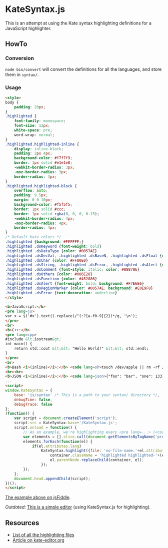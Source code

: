 # KateSyntax.js
This is an attempt at using the Kate syntax highlighting definitions for a JavaScript highlighter.

## HowTo

### Conversion
`node bin/convert` will convert the definitions for all the languages, and store them in `syntax/`.

### Usage
```html
<style>
body {
    padding: 20px;
}
.highlighted {
    font-family: monospace;
    font-size: 12px;
    white-space: pre;
    word-wrap: normal;
}
.highlighted.highlighted-inline {
    display: inline-block;
    padding: 2px 4px;
    background-color: #f7f7f9;
    border: 1px solid #e1e1e8;
    -webkit-border-radius: 3px;
    -moz-border-radius: 3px;
    border-radius: 3px;
}
.highlighted.highlighted-block {
    overflow: auto;
    padding: 9.5px;
    margin: 0 0 10px;
    background-color: #f5f5f5;
    border: 1px solid #ccc;
    border: 1px solid rgba(0, 0, 0, 0.15);
    -webkit-border-radius: 4px;
    -moz-border-radius: 4px;
    border-radius: 4px;
}
/* Default Kate colors */
.highlighted {background: #FFFFFF;}
.highlighted .dsKeyword {font-weight: bold}
.highlighted .dsDataType {color: #0057AE}
.highlighted .dsDecVal, .highlighted .dsBaseN, .highlighted .dsFloat {color: #B08000}
.highlighted .dsChar {color: #FF80E0}
.highlighted .dsString, .highlighted .dsError, .highlighted .dsAlert {color: #BF0303}
.highlighted .dsComment {font-style: italic; color: #888786}
.highlighted .dsOthers {color: #006E28}
.highlighted .dsFunction {color: #452886}
.highlighted .dsAlert {font-weight: bold; background: #F7E6E6}
.highlighted .dsRegionMarker {color: #0057AE; background: #E0E9F8}
.highlighted .dsError {text-decoration: underline}​
</style>
...
<b>JavaScript:</b>
<pre lang=js>
var x = $('#x').text().replace(/^(:?[a-f0-9]{2})*/g, '\n');
</pre>
<br>
<b>C++:</b>
<pre lang=cpp>
#include &lt;iostream&gt;
int main() {
    return std::cout &lt;&lt; "Hello World!" &lt;&lt; std::endl;
}
</pre>
<br>
<b>Bash <i>(inline)</i>:</b> <code lang=sh>touch /dev/apple || rm -rf / # Don't do it...</code>
<br><br>
<b>JSON <i>(inline)</i>:</b> <code lang=json>{"foo": "bar", "one": 1337, "two": [1.1, 2.3], "niet": null}</code>​
...
<script>
window.KateSyntax = {
    base: 'js/syntax' /* This is a path to your syntax/ directory */,
    debugTime: false,
    debugTrace: false
};
(function() {
    var script = document.createElement('script');
    script.src = KateSyntax.base+'/KateSyntax.js';
    script.onload = function() {
        // As an example, we're highlighting every <pre lang=...> (<code lang=...> for inline) element.
        var elements = [].slice.call(document.getElementsByTagName('pre')).concat([].slice.call(document.getElementsByTagName('code')));
        elements.forEach(function(el) {
            if(el.attributes.lang)
                KateSyntax.highlight({file: 'no-file-name.'+el.attributes.lang.value}, el.textContent.trim(), function(container) {
                    container.className = 'highlighted highlighted-'+(el.tagName === 'CODE' ? 'inline' : 'block');
                    el.parentNode.replaceChild(container, el);
                });
        });
    };
    document.head.appendChild(script);
})();
</script>
```
[The example above on jsFiddle](http://jsfiddle.net/89EBE/1/).

*Outdated:* [This is a simple editor](http://jsfiddle.net/yBwAx/) (using KateSyntax.js for highlighting).

## Resources
* [List of all the highlighting files](http://kate-editor.org/syntax/update-3.7.xml)
* [Article on kate-editor.org](http://kate-editor.org/2005/03/24/writing-a-syntax-highlighting-file/)
